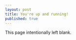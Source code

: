 ```yaml
---
layout: post
title: You're up and running!
published: true
---
```

This page intentionally left blank.